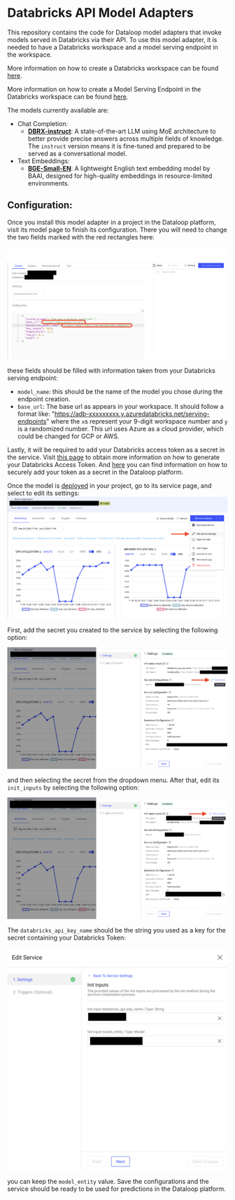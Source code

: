 # Databricks API Model Adapters

This repository contains the code for Dataloop model adapters that invoke models served in Databricks via their API. To use this model adapter, it is needed to have a Databricks workspace and a model serving endpoint in the workspace.

More information on how to create a Databricks workspace can be found [here](https://docs.databricks.com/en/admin/workspace/index.html).

More information on how to create a Model Serving Endpoint in the Databricks workspace can be found [here](https://docs.databricks.com/en/machine-learning/model-serving/index.html).

The models currently available are:
* Chat Completion:
    * **[DBRX-instruct](https://www.databricks.com/blog/introducing-dbrx-new-state-art-open-llm)**: A state-of-the-art LLM using MoE architecture to better provide precise answers across multiple fields of knowledge. The ```instruct``` version means it is fine-tuned and prepared to be served as a conversational model.
* Text Embeddings:
    * **[BGE-Small-EN](https://marketplace.databricks.com/details/c0521a85-2bac-4983-a4ff-0ce6d4aa1944/Databricks_BGE-v15-Models)**: A lightweight English text embedding model by BAAI, designed for high-quality embeddings in resource-limited environments.

## Configuration:

Once you install this model adapter in a project in the Dataloop platform, visit its model page to finish its configuration. There you will need to change the two fields marked with the red rectangles here:

![](assets/dbrx-instruct-config.png)

these fields should be filled with information taken from your Databricks serving endpoint:

* ```model_name```: this should be the name of the model you chose during the endpoint creation.
* ```base_url```: The base url as appears in your workspace. It should follow a format like: "https://adb-xxxxxxxxx.y.azuredatabricks.net/serving-endpoints" where the ```x```s represent your 9-digit workspace number and ```y``` is a randomized number. This url uses Azure as a cloud provider, which could be changed for GCP or AWS.

Lastly, it will be required to add your Databricks access token as a secret in the service. Visit [this page](https://docs.databricks.com/en/dev-tools/auth/pat.html) to obtain more information on how to generate your Databricks Access Token. And [here](https://docs.dataloop.ai/docs/secrets-overview?highlight=secrets) you can find information on how to securely add your token as a secret in the Dataloop platform.

Once the model is [deployed](https://docs.dataloop.ai/docs/model-deployment?highlight=deploy) in your project, go to its service page, and select to edit its settings:
![](assets/edit-service-settings.png)

First, add the secret you created to the service by selecting the following option:

![](assets/edit-secret.png)

and then selecting the secret from the dropdown menu. After that, edit its ```init_inputs``` by selecting the following option:

![](assets/edit-init-inputs.png)

The ```databricks_api_key_name``` should be the string you used as a key for the secret containing your Databricks Token:

![](assets/edit-init-inputs-values.png)

you can keep the ```model_entity``` value. Save the configurations and the service should be ready to be used for predictions in the Dataloop platform.
